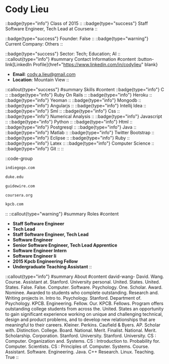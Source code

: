 # Cody Lieu
::badge{type="info"}
Class of 2015
::
::badge{type="success"}
Staff Software Engineer, Tech Lead at Coursera
::

::badge{type="success"}
Founder: False
::
::badge{type="warning"}
Current Company: Others
::

::badge{type="success"}
Sector: Tech; Education; AI
::
::callout{type="info"}
#summary
Contact Information
#content
:button-link[LinkedIn Profile]{href="https://www.linkedin.com/in/codylieu" blank}
- **Email**: cody.a.lieu@gmail.com
- **Location**: Mountain View
::

::callout{type="success"}
#summary
Skills
#content
::badge{type="info"}
C
::
::badge{type="info"}
Ruby On Rails
::
::badge{type="info"}
Heroku
::
::badge{type="info"}
Yeoman
::
::badge{type="info"}
Mongodb
::
::badge{type="info"}
Angularjs
::
::badge{type="info"}
Intellij Idea
::
::badge{type="info"}
Sml
::
::badge{type="info"}
Css
::
::badge{type="info"}
Numerical Analysis
::
::badge{type="info"}
Javascript
::
::badge{type="info"}
Python
::
::badge{type="info"}
Html
::
::badge{type="info"}
Postgresql
::
::badge{type="info"}
Java
::
::badge{type="info"}
Matlab
::
::badge{type="info"}
Twitter Bootstrap
::
::badge{type="info"}
Eclipse
::
::badge{type="info"}
Ruby
::
::badge{type="info"}
Latex
::
::badge{type="info"}
Computer Science
::
::badge{type="info"}
Git
::
::

::code-group
```bash [Indiegogo]
indiegogo.com
```
```bash [Duke University]
duke.edu
```
```bash [Guidewire Software]
guidewire.com
```
```bash [Coursera]
coursera.org
```
```bash [Kleiner Perkins Caufield & Byers]
kpcb.com
```
::
::callout{type="warning"}
#summary
Roles
#content
- **Staff Software Engineer**
- **Tech Lead**
- **Staff Software Engineer, Tech Lead**
- **Software Engineer**
- **Senior Software Engineer, Tech Lead Apprentice**
- **Software Engineer Intern**
- **Software Engineer Ii**
- **2015 Kpcb Engineering Fellow**
- **Undergraduate Teaching Assistant**
::

::callout{type="info"}
#summary
About
#content
david-wang- David. Wang. Course. Assistant at. Stanford. University personal. United. States. United. States. False. False. Computer. Software. Psychology. One. Scholar. Award. Nominee. Awarded to students who complete outstanding. Research and. Writing projects in. Intro to. Psychology. Stanford. Department of. Psychology. KPCB. Engineering. Fellow. Our. KPCB. Fellows. Program offers outstanding college students from across the. United. States an opportunity to gain significant experience working on unique and challenging technical, design and product problems, and to develop new relationships that are meaningful to their careers. Kleiner. Perkins. Caufield & Byers. AP. Scholar with. Distinction. College. Board. National. Merit. Finalist. National. Merit. Scholarship. Corporation. Stanford. University. Stanford. University. CS : Computer. Organization and. Systems. CS : Introduction to. Probability for. Computer. Scientists. CS : Principles of. Computer. Systems. Course. Assistant. Software. Engineering. Java. C++ Research. Linux. Teaching. True
::
